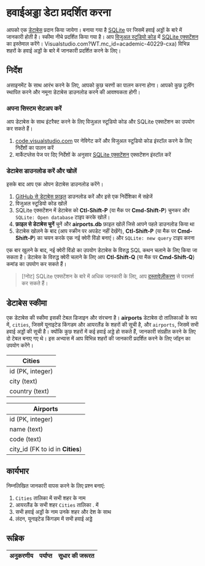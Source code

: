 # हवाईअड्डा डेटा प्रदर्शित करना

आपको एक [डेटाबेस](https://raw.githubusercontent.com/Microsoft/Data-Science-For-Beginners/main/2-Working-With-Data/05-relational-databases/airports.db) प्रदान किया जायेगा। बनाया गया है [SQLite](https://sqlite.org/index.html) पर जिसमें हवाई अड्डों के बारे में जानकारी होती है। स्कीमा नीचे प्रदर्शित किया गया है। आप [विजुअल स्टूडियो कोड](https://code.visualstudio.com/) में [SQLite एक्सटेंशन](https://marketplace.visualstudio.com/items?itemName=alexcvzz.vscode-sqlite&WT.mc_id=academic-40229-cxa) का इस्तेमाल करेंगे। Visualstudio.com?WT.mc_id=academic-40229-cxa) विभिन्न शहरों के हवाई अड्डों के बारे में जानकारी प्रदर्शित करने के लिए।

## निर्देश

असाइनमेंट के साथ आरंभ करने के लिए, आपको कुछ चरणों का पालन करना होगा। आपको कुछ टूलींग स्थापित करने और नमूना डेटाबेस डाउनलोड करने की आवश्यकता होगी।

### अपना सिस्टम सेटअप करें

आप डेटाबेस के साथ इंटरैक्ट करने के लिए विजुअल स्टूडियो कोड और SQLite एक्सटेंशन का उपयोग कर सकते हैं।

1. [code.visualstudio.com](https://code.visualstudio.com?WT.mc_id=academic-40229-cxa) पर नेविगेट करें और विजुअल स्टूडियो कोड इंस्टॉल करने के लिए निर्देशों का पालन करें
1. मार्केटप्लेस पेज पर दिए निर्देशों के अनुसार [SQLite एक्सटेंशन](https://marketplace.visualstudio.com/items?itemName=alexcvzz.vscode-sqlite&WT.mc_id=academic-40229-cxa) एक्सटेंशन इंस्टॉल करें

### डेटाबेस डाउनलोड करें और खोलें

इसके बाद आप एक ओपन डेटाबेस डाउनलोड करेंगे।

1. [GitHub से डेटाबेस फ़ाइल](https://raw.githubusercontent.com/Microsoft/Data-Science-For-Beginners/main/2-Working-With-Data/05-relational-databases/airports.db) डाउनलोड करें और इसे एक निर्देशिका में सहेजें
1. विजुअल स्टूडियो कोड खोलें
1. SQLite एक्सटेंशन में डेटाबेस को **Ctl-Shift-P** (या मैक पर **Cmd-Shift-P**) चुनकर और `SQLite: Open database` टाइप करके खोलें।
1. **फ़ाइल से डेटाबेस चुनें** चुनें और **airports.db** फ़ाइल खोलें जिसे आपने पहले डाउनलोड किया था
1. डेटाबेस खोलने के बाद (आप स्क्रीन पर अपडेट नहीं देखेंगे), **Ctl-Shift-P** (या मैक पर **Cmd-Shift-P**) का चयन करके एक नई क्वेरी विंडो बनाएं। और `SQLite: new query` टाइप करना

एक बार खुलने के बाद, नई क्वेरी विंडो का उपयोग डेटाबेस के विरुद्ध SQL कथन चलाने के लिए किया जा सकता है। डेटाबेस के विरुद्ध क्वेरी चलाने के लिए आप **Ctl-Shift-Q** (या मैक पर **Cmd-Shift-Q**) कमांड का उपयोग कर सकते हैं।

> [!नोट] SQLite एक्सटेंशन के बारे में अधिक जानकारी के लिए, आप [दस्तावेज़ीकरण](https://marketplace.visualstudio.com/items?itemName=alexcvzz.vscode-sqlite&WT.mc_id=academic-40229-cxa) से परामर्श कर सकते हैं।

## डेटाबेस स्कीमा

एक डेटाबेस की स्कीमा इसकी टेबल डिजाइन और संरचना है। **airports** डेटाबेस दो तालिकाओं के रूप में, `cities`, जिसमें यूनाइटेड किंगडम और आयरलैंड के शहरों की सूची है, और `airports`, जिसमें सभी हवाई अड्डों की सूची है। क्योंकि कुछ शहरों में कई हवाई अड्डे हो सकते हैं, जानकारी संग्रहीत करने के लिए दो टेबल बनाए गए थे। इस अभ्यास में आप विभिन्न शहरों की जानकारी प्रदर्शित करने के लिए जॉइन का उपयोग करेंगे।

| Cities           |
| ---------------- |
| id (PK, integer) |
| city (text)      |
| country (text)   |

| Airports                         |
| -------------------------------- |
| id (PK, integer)                 |
| name (text)                      |
| code (text)                      |
| city_id (FK to id in **Cities**) |

## कार्यभार

निम्नलिखित जानकारी वापस करने के लिए प्रश्न बनाएं:

1. `Cities` तालिका में सभी शहर के नाम
1. आयरलैंड के सभी शहर `Cities` तालिका . में
1. सभी हवाई अड्डों के नाम उनके शहर और देश के साथ
1. लंदन, यूनाइटेड किंगडम में सभी हवाई अड्डे

## रूब्रिक

| अनुकरणीय  |   पर्याप्त   |   सुधार की जरूरत  |
| --------- | -------- | ----------------- |
